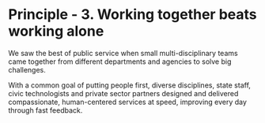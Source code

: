 # Principle - 3. Working together beats working alone  
We saw the best of public service when small multi-disciplinary teams came together from different departments and agencies to solve big challenges. 

With a common goal of putting people first, diverse disciplines, state staff, civic technologists and private sector partners designed and delivered compassionate, human-centered services at speed, improving every day through fast feedback.
